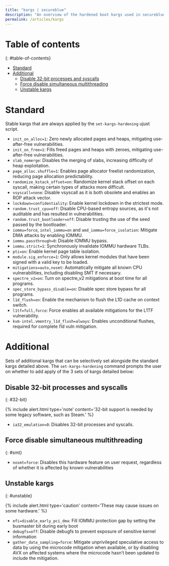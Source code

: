```yaml
---
title: "kargs | secureblue"
description: "An overview of the hardened boot kargs used in secureblue"
permalink: /articles/kargs
---
```


# Table of contents
{: #table-of-contents}
- [Standard](#standard)
- [Additional](#additional)
  - [Disable 32-bit processes and syscalls](#32-bit)
  - [Force disable simultaneous multithreading](#smt)
  - [Unstable kargs](#unstable)

# Standard

Stable kargs that are always applied by the `set-kargs-hardening` ujust script.

- `init_on_alloc=1`: Zero newly allocated pages and heaps, mitigating use-after-free vulnerabilities.
- `init_on_free=1`: Fills freed pages and heaps with zeroes, mitigating use-after-free vulnerabilities.
- `slab_nomerge`: Disables the merging of slabs, increasing difficulty of heap exploitation.
- `page_alloc.shuffle=1`: Enables page allocator freelist randomization, reducing page allocation predictability.
- `randomize_kstack_offset=on`: Randomize kernel stack offset on each syscall, making certain types of attacks more difficult.
- `vsyscall=none`: Disable vsyscall as it is both obsolete and enables an ROP attack vector.
- `lockdown=confidentiality`: Enable kernel lockdown in the strictest mode.
- `random.trust_cpu=off`: Disable CPU-based entropy sources, as it's not auditable and has resulted in vulnerabilities.
- `random.trust_bootloader=off`: Disable trusting the use of the seed passed by the bootloader.
- `iommu=force`, `intel_iommu=on` and `amd_iommu=force_isolation`: Mitigate DMA attacks by enabling IOMMU.
- `iommu.passthrough=0`: Disable IOMMU bypass.
- `iommu.strict=1`: Synchronously invalidate IOMMU hardware TLBs.
- `pti=on`: Enable kernel page table isolation.
- `module.sig_enforce=1`: Only allows kernel modules that have been signed with a valid key to be loaded.
- `mitigations=auto,nosmt`: Automatically mitigate all known CPU vulnerabilities, including disabling SMT if necessary.
- `spectre_v2=on`: Turn on spectre_v2 mitigations at boot time for all programs.
- `spec_store_bypass_disable=on`: Disable spec store bypass for all programs.
- `l1d_flush=on`: Enable the mechanism to flush the L1D cache on context switch.
- `l1tf=full,force`: Force enables all available mitigations for the L1TF vulnerability.
- `kvm-intel.vmentry_l1d_flush=always`: Enables unconditional flushes, required for complete l1d vuln mitigation.

# Additional

Sets of additional kargs that can be selectively set alongside the standard kargs detailed above. The `set-kargs-hardening` command prompts the user on whether to add apply of the 3 sets of kargs detailed below:

## Disable 32-bit processes and syscalls
{: #32-bit}

{% include alert.html type='note' content='32-bit support is needed by some legacy software, such as Steam.' %}

- `ia32_emulation=0`: Disables 32-bit processes and syscalls.

## Force disable simultaneous multithreading
{: #smt}

- `nosmt=force`: Disables this hardware feature on user request, regardless of whether it is affected by known vulnerabilities

## Unstable kargs
{: #unstable}

{% include alert.html type='caution' content='These may cause issues on some hardware.' %}

- `efi=disable_early_pci_dma`: Fill IOMMU protection gap by setting the busmaster bit during early boot
- `debugfs=off`: Disable debugfs to prevent exposure of sensitive kernel information
- `gather_data_sampling=force`: Mitigate unprivileged speculative access to data by using the microcode mitigation when available, or by disabling AVX on affected systems where the microcode hasn’t been updated to include the mitigation.
